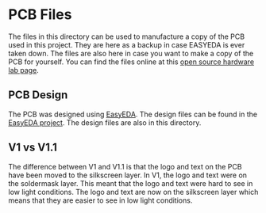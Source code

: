 # PCB Files
The files in this directory can be used to manufacture a copy of the PCB used in this project. They are here as a backup in case EASYEDA is ever taken down. The files are also here in case you want to make a copy of the PCB for yourself.
You can find the files online at this [open source hardware lab page](https://oshwlab.com/headblockhead/picodoomsdaycommunicator).

## PCB Design
The PCB was designed using [EasyEDA](https://easyeda.com/). The design files can be found in the [EasyEDA project](https://oshwlab.com/headblockhead/picodoomsdaycommunicator). The design files are also in this directory.

## V1 vs V1.1
The difference between V1 and V1.1 is that the logo and text on the PCB have been moved to the silkscreen layer. In V1, the logo and text were on the soldermask layer. This meant that the logo and text were hard to see in low light conditions. The logo and text are now on the silkscreen layer which means that they are easier to see in low light conditions.